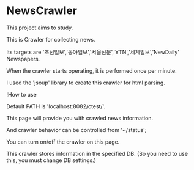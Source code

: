# NewsCrawler

This project aims to study.

This is Crawler for collecting news.

Its targets are '조선일보','동아일보','서울신문','YTN','세계일보','NewDaily' Newspapers.

When the crawler starts operating, it is performed once per minute.

I used the 'jsoup' library to create this crawler for html parsing.


!How to use

Default PATH is 'localhost:8082/ctest/'.

This page will provide you with crawled news information.

And crawler behavior can be controlled from '~/status';

You can turn on/off the crawler on this page.

This crawler stores information in the specified DB.
(So you need to use this, you must change DB settings.)
